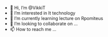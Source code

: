 - 👋 Hi, I’m @VikkiT
- 👀 I’m interested in It technology
- 🌱 I’m currently learning  lecture on Rpomiteus 
- 💞️ I’m looking to collaborate on ...
- 📫 How to reach me ...

<!---
VikkiT/VikkiT is a ✨ special ✨ repository because its `README.md` (this file) appears on your GitHub profile.
You can click the Preview link to take a look at your changes.
--->
